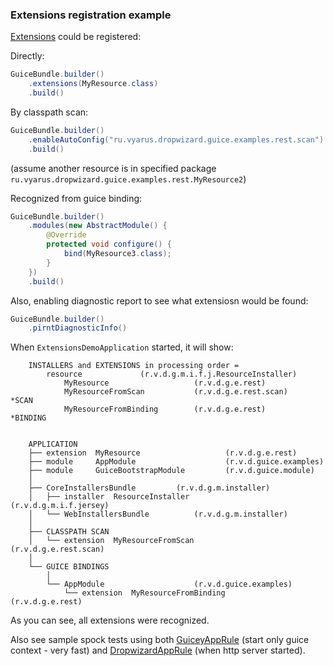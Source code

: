### Extensions registration example

[Extensions](http://xvik.github.io/dropwizard-guicey/5.0.0/guide/extensions/) could be registered:

Directly:

```java
GuiceBundle.builder()
    .extensions(MyResource.class)
    .build()
```

By classpath scan:

```java
GuiceBundle.builder()
    .enableAutoConfig("ru.vyarus.dropwizard.guice.examples.rest.scan")
    .build()
```

(assume another resource is in specified package `ru.vyarus.dropwizard.guice.examples.rest.MyResource2`)

Recognized from guice binding:

```java
GuiceBundle.builder()
    .modules(new AbstractModule() {
        @Override
        protected void configure() {
            bind(MyResource3.class);
        }
    })
    .build()
```

Also, enabling diagnostic report to see what extensiosn would be found:

```java
GuiceBundle.builder()
    .pirntDiagnosticInfo()
``` 

When `ExtensionsDemoApplication` started, it will show:

``` 
    INSTALLERS and EXTENSIONS in processing order = 
        resource             (r.v.d.g.m.i.f.j.ResourceInstaller)    
            MyResource                   (r.v.d.g.e.rest)           
            MyResourceFromScan           (r.v.d.g.e.rest.scan)      *SCAN
            MyResourceFromBinding        (r.v.d.g.e.rest)           *BINDING  


    APPLICATION
    ├── extension  MyResource                   (r.v.d.g.e.rest)           
    ├── module     AppModule                    (r.v.d.guice.examples)     
    ├── module     GuiceBootstrapModule         (r.v.d.guice.module)       
    │   
    ├── CoreInstallersBundle         (r.v.d.g.m.installer)      
    │   ├── installer  ResourceInstaller            (r.v.d.g.m.i.f.jersey)     
    │   └── WebInstallersBundle          (r.v.d.g.m.installer)      
    │   
    ├── CLASSPATH SCAN
    │   └── extension  MyResourceFromScan           (r.v.d.g.e.rest.scan)      
    │   
    └── GUICE BINDINGS
        │   
        └── AppModule                    (r.v.d.guice.examples)     
            └── extension  MyResourceFromBinding        (r.v.d.g.e.rest)  
```         

As you can see, all extensions were recognized.  

Also see sample spock tests using both [GuiceyAppRule](https://github.com/xvik/dropwizard-guicey#testing) (start only guice context - very fast) and 
[DropwizardAppRule](http://www.dropwizard.io/1.0.0/docs/manual/testing.html) (when http server started).